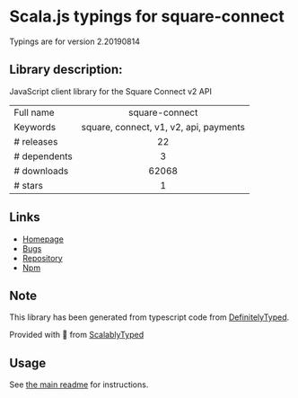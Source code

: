 
# Scala.js typings for square-connect

Typings are for version 2.20190814

## Library description:
JavaScript client library for the Square Connect v2 API

|                    |                 |
| ------------------ | :-------------: |
| Full name          | square-connect |
| Keywords           | square, connect, v1, v2, api, payments |
| # releases         | 22 |
| # dependents       | 3 |
| # downloads        | 62068 |
| # stars            | 1 |

## Links
- [Homepage](https://docs.connect.squareup.com/)
- [Bugs](https://github.com/square/connect-javascript-sdk/issues)
- [Repository](https://github.com/square/connect-javascript-sdk)
- [Npm](https://www.npmjs.com/package/square-connect)
    


## Note
This library has been generated from typescript code from [DefinitelyTyped](https://definitelytyped.org).

Provided with :purple_heart: from [ScalablyTyped](https://github.com/oyvindberg/ScalablyTyped)

## Usage
See [the main readme](../../readme.md) for instructions.


